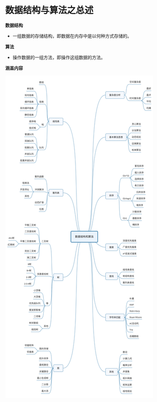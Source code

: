 # 数据结构与算法之总述



**数据结构**

+ 一组数据的存储结构，即数据在内存中是以何种方式存储的。

**算法**

+ 操作数据的一组方法，即操作这组数据的方法。

**涵盖内容**

![01_算法总览](01_%E6%95%B0%E6%8D%AE%E7%BB%93%E6%9E%84%E4%B8%8E%E7%AE%97%E6%B3%95%E4%B9%8B%E6%80%BB%E8%BF%B0.assets/01_%E7%AE%97%E6%B3%95%E6%80%BB%E8%A7%88.jpg)

